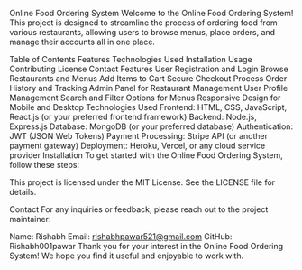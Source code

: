 Online Food Ordering System
Welcome to the Online Food Ordering System! This project is designed to streamline the process of ordering food from various restaurants, allowing users to browse menus, place orders, and manage their accounts all in one place.

Table of Contents
Features
Technologies Used
Installation
Usage
Contributing
License
Contact
Features
User Registration and Login
Browse Restaurants and Menus
Add Items to Cart
Secure Checkout Process
Order History and Tracking
Admin Panel for Restaurant Management
User Profile Management
Search and Filter Options for Menus
Responsive Design for Mobile and Desktop
Technologies Used
Frontend: HTML, CSS, JavaScript, React.js (or your preferred frontend framework)
Backend: Node.js, Express.js
Database: MongoDB (or your preferred database)
Authentication: JWT (JSON Web Tokens)
Payment Processing: Stripe API (or another payment gateway)
Deployment: Heroku, Vercel, or any cloud service provider
Installation
To get started with the Online Food Ordering System, follow these steps:


This project is licensed under the MIT License. See the LICENSE file for details.

Contact
For any inquiries or feedback, please reach out to the project maintainer:

Name: Rishabh
Email: rishabhpawar521@gmail.com
GitHub: Rishabh001pawar
Thank you for your interest in the Online Food Ordering System! We hope you find it useful and enjoyable to work with.
